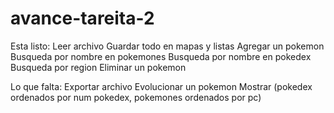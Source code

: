 # avance-tareita-2

Esta listo:
Leer archivo
Guardar todo en mapas y listas
Agregar un pokemon
Busqueda por nombre en pokemones
Busqueda por nombre en pokedex
Busqueda por region
Eliminar un pokemon

Lo que falta:
Exportar archivo
Evolucionar un pokemon
Mostrar (pokedex ordenados por num pokedex, pokemones ordenados por pc)